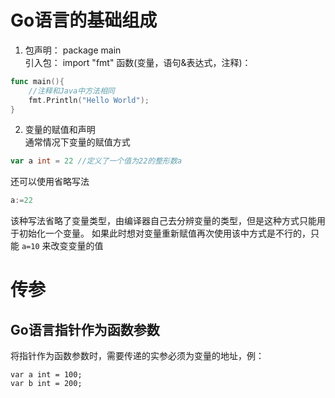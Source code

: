 # Go语言的基础组成
1. 包声明： package main  
引入包： import "fmt" 
函数(变量，语句&表达式，注释)：

```go
func main(){
	//注释和Java中方法相同
	fmt.Println("Hello World");
}
```
2. 变量的赋值和声明  
通常情况下变量的赋值方式
```go
var a int = 22 //定义了一个值为22的整形数a
```

还可以使用省略写法
```go
a:=22
```
该种写法省略了变量类型，由编译器自己去分辨变量的类型，但是这种方式只能用于初始化一个变量。
如果此时想对变量重新赋值再次使用该中方式是不行的，只能 `a=10` 来改变变量的值 
# 传参
## Go语言指针作为函数参数
将指针作为函数参数时，需要传递的实参必须为变量的地址，例： 
```
var a int = 100;
var b int = 200;

```
